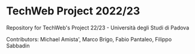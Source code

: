 # TechWeb Project 2022/23
Repository for TechWeb's Project 22/23 - Università degli Studi di Padova

Contributors: Michael Amista', Marco Brigo, Fabio Pantaleo, Filippo Sabbadin
